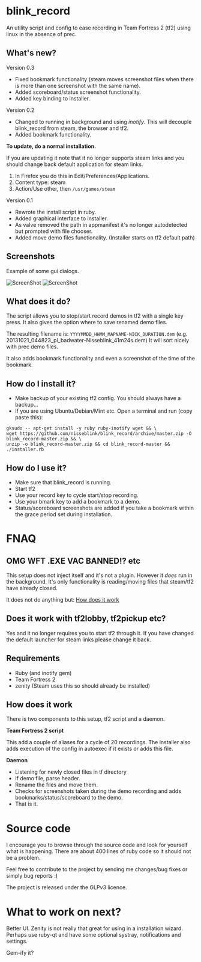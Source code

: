 blink_record
============

An utility script and config to ease recording in Team Fortress 2 (tf2)
using linux in the absence of prec.

What's new?
-----------
Version 0.3
* Fixed bookmark functionality (steam moves screenshot files when there is
more than one screenshot with the same name).
* Added scoreboard/status screenshot functionality.
* Added key binding to installer.

Version 0.2
* Changed to running in background and using _inotify_. This will
  decouple blink_record from steam, the browser and tf2.
* Added bookmark functionality.

__To update, do a normal installation.__

If you are updating it note that it no longer supports steam links and
you should change back default application for steam links.

1. In Firefox you do this in Edit/Preferences/Applications.
2. Content type: steam
3. Action/Use other, then `/usr/games/steam`

Version 0.1
* Rewrote the install script in ruby.
* Added graphical interface to installer.
* As valve removed the path in appmanifest it's no longer autodetected
  but prompted with file chooser.
* Added move demo files functionality. (Installer starts on tf2 default
  path)

Screenshots
-----------
Example of some gui dialogs.

![ScreenShot](http://i.imgur.com/JQ86kcx.png)
![ScreenShot](http://i.imgur.com/FQzEqyd.png)

What does it do?
----------------

The script allows you to stop/start record demos in tf2 with a single
key press. It also gives the option where to save renamed demo files.

The resulting filename is: `YYYYMMDD_HHMM_MAPNAME-NICK_DURATION.dem`
(e.g. 20131021_044823_pl_badwater-Nisseblink_41m24s.dem) It will sort
nicely with prec demo files.

It also adds bookmark functionality and even a screenshot of the time of
the bookmark.

How do I install it?
----------------
* Make backup of your existing tf2 config. You should always have a
  backup...
* If you are using Ubuntu/Debian/Mint etc. Open a terminal and run (copy
  paste this):
```
gksudo -- apt-get install -y ruby ruby-inotify wget && \
wget https://github.com/nisseblink/blink_record/archive/master.zip -O blink_record-master.zip && \
unzip -o blink_record-master.zip && cd blink_record-master && ./installer.rb
```

How do I use it?
----------------
* Make sure that blink_record is running.
* Start tf2
* Use your record key to cycle start/stop recording.
* Use your bmark key to add a bookmark to a demo.
* Status/scoreboard screenshots are added if you take a bookmark within
  the grace period set during installation.

FNAQ
===========

OMG WFT .EXE VAC BANNED!? etc
------------
This setup does not inject itself and it's not a plugin.
However it _does_ run in the background. It's only functionality is
reading/moving files that steam/tf2 have already closed.

It does not do anything but:
[How does it work](https://github.com/nisseblink/blink_record#how-does-it-work)

Does it work with tf2lobby, tf2pickup etc?
------------------------------------------
Yes and it no longer requires you to start tf2 through it. If you have
changed the default launcher for steam links please change it back.

Requirements
----------------

* Ruby (and inotify gem)
* Team Fortress 2
* zenity (Steam uses this so should already be installed)

How does it work
----------------
There is two components to this setup, tf2 script and a daemon.

**Team Fortress 2 script**

This add a couple of aliases for a cycle of 20 recordings. The
installer also adds execution of the config in autoexec if it exists or
adds this file.

**Daemon**

* Listening for newly closed files in tf directory
* If demo file, parse header.
* Rename the files and move them.
* Checks for screenshots taken during the demo recording and adds
  bookmarks/status/scoreboard to the demo.
* That is it.

Source code
===========
I encourage you to browse through the source code and look for yourself
what is happening. There are about 400 lines of ruby code so it should not be
a problem.

Feel free to contribute to the project by sending me changes/bug fixes or
simply bug reports :)

The project is released under the GLPv3 licence.

What to work on next?
========================
Better UI. Zenity is not really that great for using in a installation
wizard. Perhaps use ruby-qt and have some optional systray,
notifications and settings.

Gem-ify it?
